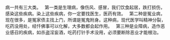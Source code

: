 病一共有三大类。
&nbsp;
第一类是生理病，像伤风、感冒，我们饮食起居，跌打损伤，感染这些疾病。染上这些疾病，你一定要找医生，医药有效。
&nbsp;
第二种是冤业病，现在很多，是冤家债主找上门，所谓是冤鬼附身。这种病，现代医学叫精神分裂，吃药没用处，经忏佛事可以化解，大多数都会起作用。
&nbsp;
第三种是业障病，造作恶业感召的疾病，如杀盗淫妄酒，吃药打针手术没用，必须要断除恶业才能根治。